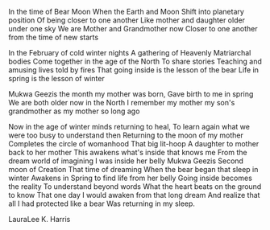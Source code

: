 In the time of Bear Moon
When the Earth and Moon
Shift into planetary position
Of being closer to one another
Like mother and daughter older under one sky
We are Mother and Grandmother now
Closer to one another from the time of new starts
 
In the February of cold winter nights
A gathering of Heavenly Matriarchal bodies
Come together in the age of the North
To share stories
Teaching and amusing lives told by fires
That going inside is the lesson of the bear
Life in spring is the lesson of winter
 
Mukwa Geezis the month my mother was born,
Gave birth to me in spring
We are both older now in the North
I remember my mother my son's grandmother as my mother so long ago
 
Now in the age of winter minds returning to heal,
To learn again what we were too busy to understand then
Returning to the moon of my mother
Completes the circle of womanhood
That big lit-hoop
A daughter to mother back to her mother
This awakens what's inside that knows me
From the dream world of imagining I was inside her belly
Mukwa Geezis
Second moon of Creation
That time of dreaming
When the bear began that sleep in winter
Awakens in Spring to find life from her belly
Going inside becomes the reality
To understand beyond words
What the heart beats on the ground to know
That one day
I would awaken from that long dream
And realize that all I had protected like a bear
Was returning in my sleep.

LauraLee K. Harris